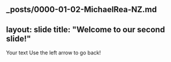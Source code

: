 _posts/0000-01-02-MichaelRea-NZ.md
---
layout: slide
title: "Welcome to our second slide!"
---
Your text
Use the left arrow to go back!
